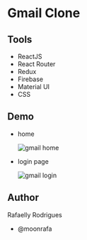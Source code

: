 # Gmail Clone

## Tools

- ReactJS
- React Router
- Redux
- Firebase
- Material UI
- CSS

## Demo

- home

  <img src="src/utils/demo1.png" alt="gmail home">

- login page

  <img src="src/utils/demo2.png" alt="gmail login">

## Author

Rafaelly Rodrigues

- @moonrafa
